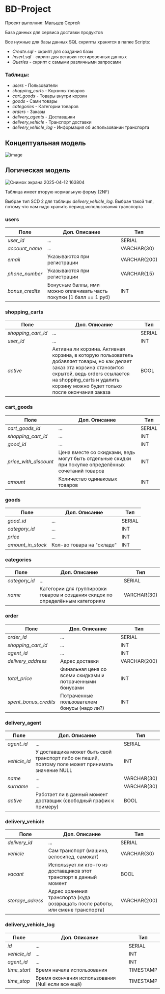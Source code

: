 # BD-Project

Проект выполнил: Мальцев Сергей

База данных для сервиса доставки продуктов

Все нужные для базы данных SQL скрипты хранятся в папке Scripts:
- *Create.sql* - скрипт для создания базы
- *Insert.sql* - скрипт для вставки тестировочных данных
- *Queries* - скрипт с самыми различными запросами

### Таблицы:
- *users* - Пользователи
- *shopping_carts* - Корзины товаров
- *cart_goods* - Товары внутри корзин
- *goods* - Сами товары
- *categories* - Категории товаров
- *orders* - Заказы
- *delivery_agents* - Доставщики
- *delivery_vehicle* - Транспорт доставки
- *delivery_vehicle_log* - Информация об использовании транспорта

## Концептуальная модель
![image](https://github.com/user-attachments/assets/95d1a870-0513-4c96-8f39-bf9d0bef156c)


## Логическая модель
![Снимок экрана 2025-04-12 163804](https://github.com/user-attachments/assets/4db1567f-2603-491b-9e27-308d2c413c6e)

Таблица имеет вторую нормальную форму (2NF)

Выбран тип SCD 2 для таблицы *delivery_vehicle_log*. Выбран такой тип, потому что нам надо хранить период использования транспорта

### users

| Поле | Доп. Описание | Тип |
|---|---|---|
| *user_id* | ... | SERIAL |
| *account_name* | ... | VARCHAR(30) |
| *email* | Указываются при регистрации | VARCHAR(200) |
| *phone_number* | Указываются при регистрации | VARCHAR(15) |
| *bonus_credits* | Бонусные баллы, ими можно оплачивать часть покупки (1 балл == 1 руб) | INT |

### shopping_carts

| Поле | Доп. Описание | Тип |
|---|---|---|
| *shopping_cart_id* | ... | SERIAL |
| *user_id* | ... | INT |
| *active* | Активна ли корзина. Активная корзина, в которую пользователь добавляет товары, но как делает заказ эта корзина становится скрытой, ведь orders ссылается на shopping_carts и удалить корзину можно будет только после окончания заказа | BOOL |

### cart_goods

| Поле | Доп. Описание | Тип |
|---|---|---|
| *cart_goods_id* | ... | SERIAL |
| *shopping_cart_id* | ... | INT |
| *good_id* | ... | INT |
| *price_with_discount* | Цена вместе со скидками, ведь могут быть отдельные скидки при покупке определённых сочетаний товаров | INT |
| *amount* | Количество одинаковых товаров | INT |

### goods

| Поле | Доп. Описание | Тип |
|---|---|---|
| *good_id* | ... | SERIAL |
| *category_id* | ... | INT |
| *price* | ... | INT |
| *amount_in_stock* | Кол-во товара на "складе" | INT |

### categories

| Поле | Доп. Описание | Тип |
|---|---|---|
| *category_id* | ... | SERIAL |
| *name* | Категории для группировки товаров и создания скидок по определённым категориям | VARCHAR(30) |

### order

| Поле | Доп. Описание | Тип |
|---|---|---|
| *order_id* | ... | SERIAL |
| *shopping_cart_id* | ... | INT |
| *agent_id* | ... | INT |
| *delivery_address* | Адрес доставки | VARCHAR(200) |
| *total_price* | Финальная цена со всеми скидками и потраченными бонусами | INT |
| *spent_bonus_credits* | Потраченные пользователем бонусы (надо ли?) | INT |

### delivery_agent

| Поле | Доп. Описание | Тип |
|---|---|---|
| *agent_id* | ... | SERIAL |
| *vehicle_id* | У доставщика может быть свой транспорт либо он пеший, поэтому поле может принимать значение NULL | INT |
| *name* | ... | VARCHAR(30) |
| *surname* | ... | VARCHAR(30) |
| *active* | Работает ли в данный момент доставщик (свободный график к примеру) | BOOL |

### delivery_vehicle

| Поле | Доп. Описание | Тип |
|---|---|---|
| *delivery_id* | ... | SERIAL |
| *vehicle* | Сам транспорт (машина, велосипед, самокат) | VARCHAR(30) |
| *vacant* | Использует ли кто-то из доставщиков этот транспорт в данный момент | BOOL |
| *storage_adress* | Адрес хранения транспорта (куда возвращать после работы, или смене транспорта) | VARCHAR(200) |

### delivery_vehicle_log

| Поле | Доп. Описание | Тип |
|---|---|---|
| *id* | ... | SERIAL |
| *vehicle_id* | ... | INT |
| *agent_id* | ... | INT |
| *time_start* | Время начала использования | TIMESTAMP |
| *time_stop* | Время окончания использования (Null если все ещё) | TIMESTAMP |
